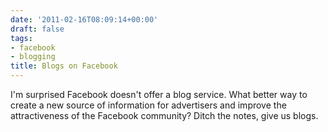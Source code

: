 ```yaml
---
date: '2011-02-16T08:09:14+00:00'
draft: false
tags:
- facebook
- blogging
title: Blogs on Facebook
---
```


I'm surprised Facebook doesn't offer a blog service. What better way to create a new source of information for advertisers and improve the attractiveness of the Facebook community? Ditch the notes, give us blogs.
